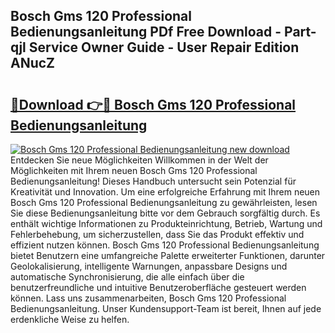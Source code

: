 ## Bosch Gms 120 Professional Bedienungsanleitung PDf Free Download - Part-qjl Service Owner Guide - User Repair Edition ANucZ

# <h2><a href="http://df5s65t.blite.top/?on=Bosch+Gms+120+Professional+Bedienungsanleitung">🔗Download 👉🔴 Bosch Gms 120 Professional Bedienungsanleitung</a></h2>

[![Bosch Gms 120 Professional Bedienungsanleitung new download](https://i.imgur.com/lujVjoI.png)](http://df5s65t.blite.top/?on=Bosch+Gms+120+Professional+Bedienungsanleitung)
Entdecken Sie neue Möglichkeiten Willkommen in der Welt der Möglichkeiten mit Ihrem neuen Bosch Gms 120 Professional Bedienungsanleitung! Dieses Handbuch untersucht sein Potenzial für Kreativität und Innovation. Um eine erfolgreiche Erfahrung mit Ihrem neuen Bosch Gms 120 Professional Bedienungsanleitung zu gewährleisten, lesen Sie diese Bedienungsanleitung bitte vor dem Gebrauch sorgfältig durch. Es enthält wichtige Informationen zu Produkteinrichtung, Betrieb, Wartung und Fehlerbehebung, um sicherzustellen, dass Sie das Produkt effektiv und effizient nutzen können. Bosch Gms 120 Professional Bedienungsanleitung bietet Benutzern eine umfangreiche Palette erweiterter Funktionen, darunter Geolokalisierung, intelligente Warnungen, anpassbare Designs und automatische Synchronisierung, die alle einfach über die benutzerfreundliche und intuitive Benutzeroberfläche gesteuert werden können. Lass uns zusammenarbeiten, Bosch Gms 120 Professional Bedienungsanleitung. Unser Kundensupport-Team ist bereit, Ihnen auf jede erdenkliche Weise zu helfen.
